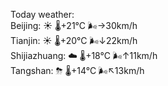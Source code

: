 Today weather:  
Beijing: ☀️   🌡️+21°C 🌬️→30km/h  
Tianjin: ☀️   🌡️+20°C 🌬️↓22km/h  
Shijiazhuang: ☁️   🌡️+18°C 🌬️↑11km/h  
Tangshan: ⛈   🌡️+14°C 🌬️↖13km/h  
